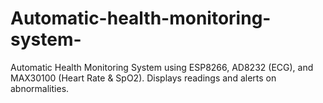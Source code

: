 # Automatic-health-monitoring-system-
Automatic Health Monitoring System using ESP8266, AD8232 (ECG), and MAX30100 (Heart Rate &amp; SpO2). Displays readings and alerts on abnormalities.
